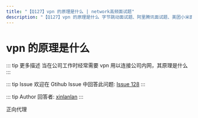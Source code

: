 ```yaml
---
title: "【Q127】vpn 的原理是什么 | network高频面试题"
description: "【Q127】vpn 的原理是什么 字节跳动面试题、阿里腾讯面试题、美团小米面试题。"
---
```


# vpn 的原理是什么

::: tip 更多描述
当在公司工作时经常需要 vpn 用以连接公司内网，其原理是什么
:::

::: tip Issue
欢迎在 Gtihub Issue 中回答此问题: [Issue 128](https://github.com/shfshanyue/Daily-Question/issues/128)
:::

::: tip Author
回答者: [xinlanlan](https://github.com/xinlanlan)
:::

正向代理
